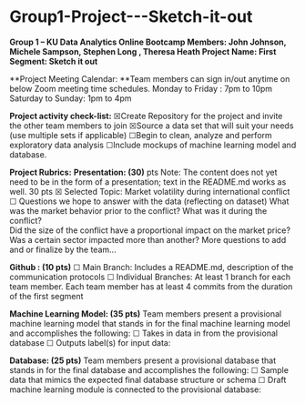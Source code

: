 # Group1-Project---Sketch-it-out
**Group 1 – KU Data Analytics Online Bootcamp
Members: John Johnson,  Michele Sampson, Stephen Long , Theresa Heath
Project Name: First Segment: Sketch it out**

**Project Meeting Calendar: **Team members can sign in/out anytime on below Zoom meeting time schedules. 
Monday to Friday : 7pm to 10pm 
Saturday to Sunday: 1pm to 4pm

**Project activity check-list:**
☒Create Repository for the project and invite the other team members to join
☒Source a data set that will suit your needs (use multiple sets if applicable)
☐Begin to clean, analyze and perform exploratory data analysis 
☐Include mockups of machine learning model and database.

**Project Rubrics:**
**Presentation: (30)** pts Note: The content does not yet need to be in the form of a presentation; text in the README.md works as well. 30 pts
☒ Selected Topic: Market volatility during international conflict
☐ Questions we hope to answer with the data (reflecting on dataset)
	What was the market behavior prior to the conflict? 
	What was it during the conflict?  
	Did the size of the conflict have a proportional impact on the market price?
	Was a certain sector impacted more than another?
             More questions to add and or finalize by the team…

**Github :  (10 pts)**
☐ Main Branch: Includes a README.md, description of the communication protocols
☐ Individual Branches: At least 1 branch for each team member. Each team member has at least 4 commits from the duration of the first segment

**Machine Learning Model: (35 pts)** Team members present a provisional machine learning model that stands in for the final machine learning model and accomplishes the following: 
☐ Takes in data in from the provisional database
☐ Outputs label(s) for input data: 

**Database: (25 pts)**  Team members present a provisional database that stands in for the final database and accomplishes the following:
☐ Sample data that mimics the expected final database structure or schema 
☐ Draft machine learning module is connected to the provisional database:	
